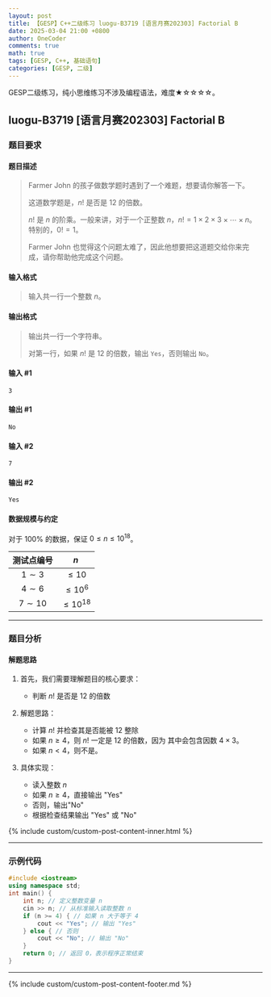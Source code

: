```yaml
---
layout: post
title: 【GESP】C++二级练习 luogu-B3719 [语言月赛202303] Factorial B
date: 2025-03-04 21:00 +0800
author: OneCoder
comments: true
math: true
tags: [GESP, C++, 基础语句]
categories: [GESP, 二级]
---
```

GESP二级练习，纯小思维练习不涉及编程语法，难度★☆☆☆☆。

<!--more-->

## luogu-B3719 [语言月赛202303] Factorial B

### 题目要求

#### 题目描述

>Farmer John 的孩子做数学题时遇到了一个难题，想要请你解答一下。
>
>这道数学题是，$n!$ 是否是 $12$ 的倍数。
>
>$n!$ 是 $n$ 的阶乘。一般来讲，对于一个正整数 $n$，$n! = 1 \times 2 \times 3 \times \cdots \times n$。特别的，$0 ! = 1$。
>
>Farmer John 也觉得这个问题太难了，因此他想要把这道题交给你来完成，请你帮助他完成这个问题。

#### 输入格式

>输入共一行一个整数 $n$。

#### 输出格式

>输出共一行一个字符串。
>
>对第一行，如果 $n!$ 是 $12$ 的倍数，输出 `Yes`，否则输出 `No`。

#### 输入 #1

```console
3
```

#### 输出 #1

```console
No
```

#### 输入 #2

```console
7
```

#### 输出 #2

```console
Yes
```

#### 数据规模与约定

对于 $100\%$ 的数据，保证 $0 \leq n \leq 10 ^ {18}$。

| 测试点编号 | $n$ |
| :-----------: | :-----------: |
| $1 \sim 3$ | $\leq 10$ |
| $4 \sim 6$ | $\leq 10 ^ 6$ |
| $7 \sim 10$ | $\leq 10 ^ {18}$ |

---

### 题目分析

#### 解题思路

1. 首先，我们需要理解题目的核心要求：
   - 判断 $n!$ 是否是 $12$ 的倍数

2. 解题思路：
   - 计算 $n!$ 并检查其是否能被 $12$ 整除
   - 如果 $n \geq 4$，则 $n!$ 一定是 $12$ 的倍数，因为 其中会包含因数 $4 \times 3$。
   - 如果 $n < 4$，则不是。

3. 具体实现：
   - 读入整数 $n$
   - 如果 $n \geq 4$，直接输出 "Yes"
   - 否则，输出"No"
   - 根据检查结果输出 "Yes" 或 "No"

{% include custom/custom-post-content-inner.html %}

---

### 示例代码

```cpp
#include <iostream>
using namespace std;
int main() {
    int n; // 定义整数变量 n
    cin >> n; // 从标准输入读取整数 n
    if (n >= 4) { // 如果 n 大于等于 4
        cout << "Yes"; // 输出 "Yes"
    } else { // 否则
        cout << "No"; // 输出 "No"
    }
    return 0; // 返回 0，表示程序正常结束
}
```

---

{% include custom/custom-post-content-footer.md %}
